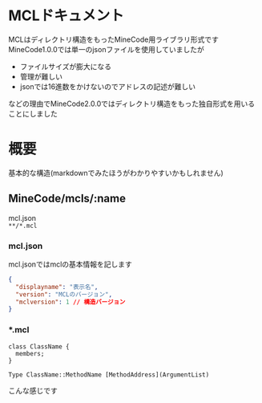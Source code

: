# MCLドキュメント

MCLはディレクトリ構造をもったMineCode用ライブラリ形式です\
MineCode1.0.0では単一のjsonファイルを使用していましたが

- ファイルサイズが膨大になる
- 管理が難しい
- jsonでは16進数をかけないのでアドレスの記述が難しい

などの理由でMineCode2.0.0ではディレクトリ構造をもった独自形式を用いることにしました

# 概要

基本的な構造(markdownでみたほうがわかりやすいかもしれません)

## MineCode/mcls/:name

mcl.json\
`**/*.mcl`

### mcl.json

mcl.jsonではmclの基本情報を記します

```json
{
  "displayname": "表示名",
  "version": "MCLのバージョン",
  "mclversion": 1 // 構造バージョン
}
```

### *.mcl

```
class ClassName {
  members;
}

Type ClassName::MethodName [MethodAddress](ArgumentList)
```

こんな感じです
